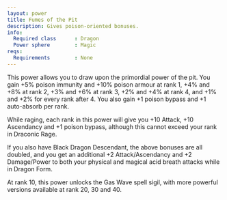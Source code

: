 ```yaml
---
layout: power
title: Fumes of the Pit
description: Gives poison-oriented bonuses.
info:
  Required class      : Dragon
  Power sphere        : Magic
reqs:
  Requirements        : None
---
```


This power allows you to draw upon the primordial power of the pit.  You gain
+5% poison immunity and +10% poison armour at rank 1, +4% and +8% at rank 2,
+3% and +6% at rank 3, +2% and +4% at rank 4, and +1% and +2% for every rank
after 4.  You also gain +1 poison bypass and +1 auto-absorb per rank.

While raging, each rank in this power will give you +10 Attack, +10 Ascendancy
and +1 poison bypass, although this cannot exceed your rank in Draconic Rage.

If you also have Black Dragon Descendant, the above bonuses are all doubled,
and you get an additional +2 Attack/Ascendancy and +2 Damage/Power to both your
physical and magical acid breath attacks while in Dragon Form.

At rank 10, this power unlocks the Gas Wave spell sigil, with more powerful
versions available at rank 20, 30 and 40.
